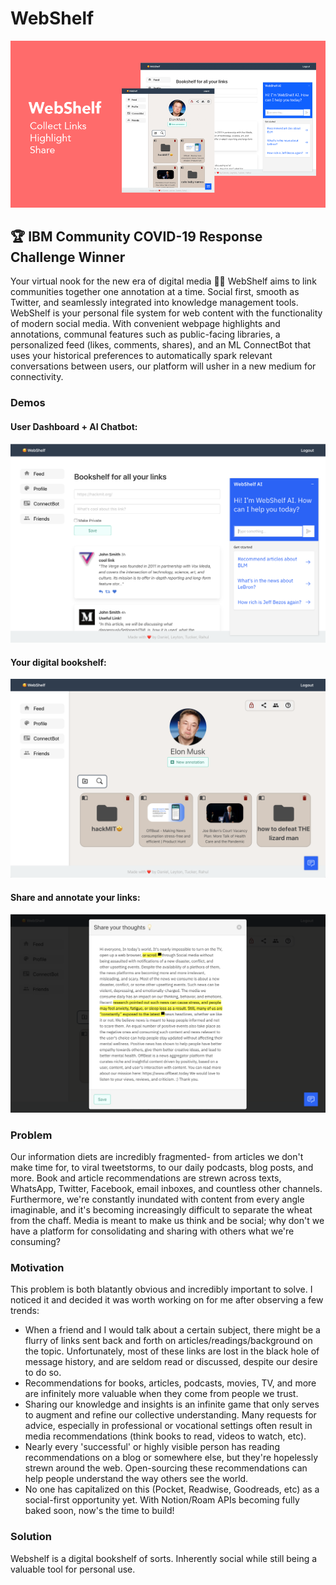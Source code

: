 # WebShelf
![home](docs/banner.png 'Marketing banner')

## :trophy:  IBM Community COVID-19 Response Challenge Winner

Your virtual nook for the new era of digital media 🤩📖 WebShelf aims to link communities together one annotation at a time. Social first, smooth as Twitter, and seamlessly integrated into knowledge management tools. WebShelf is your personal file system for web content with the functionality of modern social media. With convenient webpage highlights and annotations, communal features such as public-facing libraries, a personalized feed (likes, comments, shares), and an ML ConnectBot that uses your historical preferences to automatically spark relevant conversations between users, our platform will usher in a new medium for connectivity.

### Demos

#### User Dashboard + AI Chatbot:

![home](docs/home.png 'User Dashboard + AI Chatbot')

#### Your digital bookshelf:

![bookshelf](docs/bookshelf.png 'Your digital bookshelf')

#### Share and annotate your links:

![bookshelf](docs/highlight.png 'Share and annotate your links')

### Problem

Our information diets are incredibly fragmented- from articles we don't make time for, to viral tweetstorms, to our daily podcasts, blog posts, and more.
Book and article recommendations are strewn across texts, WhatsApp, Twitter, Facebook, email inboxes, and countless other channels. Furthermore, we're constantly inundated with content from every angle imaginable, and it's becoming increasingly difficult to separate the wheat from the chaff.
Media is meant to make us think and be social; why don't we have a platform for consolidating and sharing with others what we're consuming?

### Motivation

This problem is both blatantly obvious and incredibly important to solve. I noticed it and decided it was worth working on for me after observing a few trends:

- When a friend and I would talk about a certain subject, there might be a flurry of links sent back and forth on articles/readings/background on the topic. Unfortunately, most of these links are lost in the black hole of message history, and are seldom read or discussed, despite our desire to do so.
- Recommendations for books, articles, podcasts, movies, TV, and more are infinitely more valuable when they come from people we trust.
- Sharing our knowledge and insights is an infinite game that only serves to augment and refine our collective understanding. Many requests for advice, especially in professional or vocational settings often result in media recommendations (think books to read, videos to watch, etc).
- Nearly every 'successful' or highly visible person has reading recommendations on a blog or somewhere else, but they're hopelessly strewn around the web. Open-sourcing these recommendations can help people understand the way others see the world.
- No one has capitalized on this (Pocket, Readwise, Goodreads, etc) as a social-first opportunity yet. With Notion/Roam APIs becoming fully baked soon, now's the time to build!

### Solution

Webshelf is a digital bookshelf of sorts. Inherently social while still being a valuable tool for personal use.
